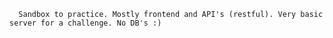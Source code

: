       Sandbox to practice. Mostly frontend and API's (restful). Very basic server for a challenge. No DB's :)
